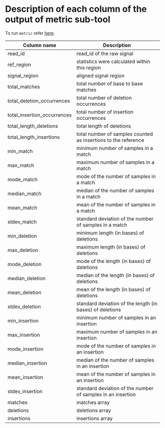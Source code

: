 # Description of each column of the output of metric sub-tool

To run `metric` refer [here](commands.md/#metric).

| Column name                 | Description                                                    |
|-----------------------------|----------------------------------------------------------------|
| read_id                     | read_id of the raw signal                                      |
| ref_region                  | statistics were calculated within this region                  |
| signal_region               | aligned signal region                                          |
| total_matches               | total number of base to base matches                           |
| total_deletion_occurrences  | total number of deletion occurrences                           |
| total_insertion_occurrences | total number of insertion occurrences                          |
| total_length_deletions      | total length of deletions                                      |
| total_length_insertions     | total number of samples counted as insertions to the reference |
| min_match                   | minimum number of samples in a match                           |
| max_match                   | maximum number of samples in a match                           |
| mode_match                  | mode of the number of samples in a match                       |
| median_match                | median of the number of samples in a match                     |
| mean_match                  | mean of the number of samples in a match                       |
| stdev_match                 | standard deviation of the number of samples in a match         |
| min_deletion                | minimum length (in bases) of deletions                         |
| max_deletion                | maximum length (in bases) of deletions                         |
| mode_deletion               | mode of the length (in bases) of deletions                     |
| median_deletion             | median of the length (in bases) of deletions                   |
| mean_deletion               | mean of the length (in bases) of deletions                     |
| stdev_deletion              | standard deviation of the length (in bases) of deletions       |
| min_insertion               | minimum number of samples in an insertion                      |
| max_insertion               | maximum number of samples in an insertion                      |
| mode_insertion              | mode of the number of samples in an insertion                  |
| median_insertion            | median of the number of samples in an insertion                |
| mean_insertion              | mean of the number of samples in an insertion                  |
| stdev_insertion             | standard deviation of the number of samples in an insertion    |
| matches                     | matches array                                                  |
| deletions                   | deletions  array                                               |
| insertions                  | insertions  array                                              |
